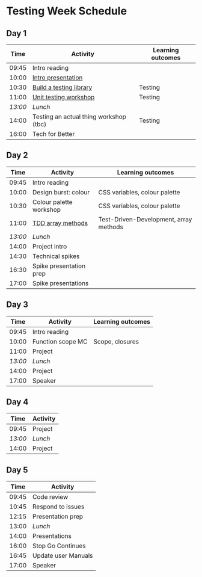 # Testing Week Schedule

## Day 1

| Time    | Activity                               | Learning outcomes |
| ------- | -------------------------------------- | ----------------- |
| 09:45   | Intro reading                          |                   |
| 10:00   | [Intro presentation][testing-intro]    |                   |
| 10:30   | [Build a testing library][testing-lib] | Testing           |
| 11:00   | [Unit testing workshop][unit-testing]  | Testing           |
| _13:00_ | _Lunch_                                |                   |
| 14:00   | Testing an actual thing workshop (tbc) | Testing           |
| 16:00   | Tech for Better                        |                   |

[testing-intro]: https://hackmd.io/@oli/Sy7cA4TXI
[testing-lib]: https://github.com/oliverjam/learn-testing/
[unit-testing]: https://github.com/oliverjam/learn-unit-testing

## Day 2

| Time    | Activity                        | Learning outcomes                      |
| ------- | ------------------------------- | -------------------------------------- |
| 09:45   | Intro reading                   |                                        |
| 10:00   | Design burst: colour            | CSS variables, colour palette          |
| 10:30   | Colour palette workshop         | CSS variables, colour palette          |
| 11:00   | [TDD array methods][tdd-arrays] | Test-Driven-Development, array methods |
| _13:00_ | _Lunch_                         |                                        |
| 14:00   | Project intro                   |                                        |
| 14:30   | Technical spikes                |                                        |
| 16:30   | Spike presentation prep         |                                        |
| 17:00   | Spike presentations             |                                        |

[tdd-arrays]: https://github.com/oliverjam/tdd-array-methods

## Day 3

| Time    | Activity          | Learning outcomes |
| ------- | ----------------- | ----------------- |
| 09:45   | Intro reading     |                   |
| 10:00   | Function scope MC | Scope, closures   |
| 11:00   | Project           |                   |
| _13:00_ | _Lunch_           |                   |
| 14:00   | Project           |                   |
| 17:00   | Speaker           |                   |

## Day 4

| Time    | Activity |
| ------- | -------- |
| 09:45   | Project  |
| _13:00_ | _Lunch_  |
| 14:00   | Project  |

## Day 5

| Time  | Activity            |
| ----- | ------------------- |
| 09:45 | Code review         |
| 10:45 | Respond to issues   |
| 12:15 | Presentation prep   |
| 13:00 | _Lunch_             |
| 14:00 | Presentations       |
| 16:00 | Stop Go Continues   |
| 16:45 | Update user Manuals |
| 17:00 | Speaker             |

